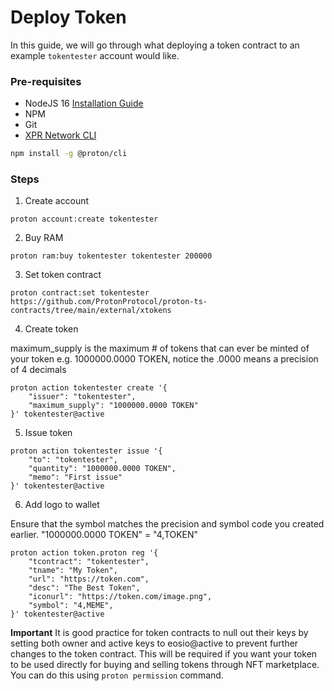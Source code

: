 # Deploy Token

In this guide, we will go through what deploying a token contract to an example `tokentester` account would like.

### Pre-requisites

- NodeJS 16 [Installation Guide](https://github.com/ProtonProtocol/proton-cli#install-nodejs)
- NPM
- Git
- [XPR Network CLI](https://github.com/ProtonProtocol/proton-cli)
``` bash
npm install -g @proton/cli
```

### Steps
1. Create account

```
proton account:create tokentester
```


2. Buy RAM

```
proton ram:buy tokentester tokentester 200000
```

3. Set token contract

```
proton contract:set tokentester https://github.com/ProtonProtocol/proton-ts-contracts/tree/main/external/xtokens
```

4. Create token

maximum_supply is the maximum # of tokens that can ever be minted of your token e.g. 1000000.0000 TOKEN, notice the .0000 means a precision of 4 decimals

```
proton action tokentester create '{
    "issuer": "tokentester",
    "maximum_supply": "1000000.0000 TOKEN"
}' tokentester@active
```

5. Issue token

```
proton action tokentester issue '{
    "to": "tokentester",
    "quantity": "1000000.0000 TOKEN",
    "memo": "First issue"
}' tokentester@active
```


6. Add logo to wallet

Ensure that the symbol matches the precision and symbol code you created earlier. "1000000.0000 TOKEN" = "4,TOKEN"

```
proton action token.proton reg '{
    "tcontract": "tokentester",
    "tname": "My Token",
    "url": "https://token.com",
    "desc": "The Best Token",
    "iconurl": "https://token.com/image.png",
    "symbol": "4,MEME",
}' tokentester@active
```

**Important** It is good practice for token contracts to null out their keys by setting both owner and active keys to eosio@active to prevent further changes to the token contract. This will be required if you want your token to be used directly for buying and selling tokens through NFT marketplace. You can do this using `proton permission` command.
